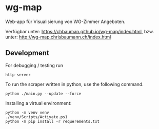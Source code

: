 # wg-map

Web-app für Visualisierung von WG-Zimmer Angeboten.

Verfügbar unter: https://chbauman.github.io/wg-map/index.html,
bzw. unter: http://wg-map.chrisbaumann.ch/index.html

## Development

For debugging / testing run

```
http-server
```

To run the scraper written in python, use the following command.

```
python ./main.py --update --force
```

Installing a virtual environment:

```
python -m venv venv
./venv/Scripts/Activate.ps1
python -m pip install -r requerements.txt
```
